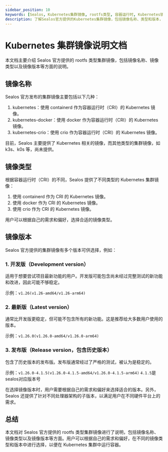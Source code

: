 ```yaml
---
sidebar_position: 10
keywords: [Sealos, Kubernetes集群镜像, rootfs类型, 容器运行时, Kubernetes镜像版本]
description: 了解Sealos官方提供的Kubernetes集群镜像，包括镜像名称、类型和版本，选择适合您的Kubernetes容器运行时解决方案。
---
```


# Kubernetes 集群镜像说明文档

本文档主要介绍 Sealos 官方提供的 rootfs 类型集群镜像，包括镜像名称、镜像类型以及镜像版本等方面的说明。

## 镜像名称

Sealos 官方发布的集群镜像主要包括以下几种：

1. kubernetes：使用 containerd 作为容器运行时（CRI）的 Kubernetes 镜像。
2. kubernetes-docker：使用 docker 作为容器运行时（CRI）的 Kubernetes 镜像。
3. kubernetes-crio：使用 crio 作为容器运行时（CRI）的 Kubernetes 镜像。

目前，Sealos 主要提供了 Kubernetes 相关的镜像，而其他类型的集群镜像，如 k3s、k0s 等，尚未提供。

## 镜像类型

根据容器运行时（CRI）的不同，Sealos 提供了不同类型的 Kubernetes 集群镜像：

1. 使用 containerd 作为 CRI 的 Kubernetes 镜像。
2. 使用 docker 作为 CRI 的 Kubernetes 镜像。
3. 使用 crio 作为 CRI 的 Kubernetes 镜像。

用户可以根据自己的需求和偏好，选择合适的镜像类型。

## 镜像版本

Sealos 官方提供的集群镜像有多个版本可供选择，例如：

###  1. 开发版（Development version）

适用于想要尝试项目最新功能的用户。开发版可能包含尚未经过完整测试的新功能和改进，因此可能不够稳定。

示例：`v1.26(v1.26-amd64/v1.26-arm64)`

### 2. 最新版（Latest version）

通常比开发版更稳定，但可能不包含所有的新功能。这是推荐给大多数用户使用的版本。

示例：`v1.26.0(v1.26.0-amd64/v1.26.0-arm64)`

### 3. 发布版（Release version，包含历史版本）

包含了历史版本的发布版。发布版通常经过了严格的测试，被认为是稳定的。

示例：`v1.26.0-4.1.5(v1.26.0-4.1.5-amd64/v1.26.0-4.1.5-arm64)` `4.1.5`是sealos对应版本号

在选择镜像版本时，用户需要根据自己的需求和偏好来选择适合的版本。另外，Sealos 还提供了针对不同处理器架构的子版本，以满足用户在不同硬件平台上的需求。

## 总结

本文档对 Sealos 官方提供的 rootfs 类型集群镜像进行了说明，包括镜像名称、镜像类型以及镜像版本等方面。用户可以根据自己的需求和偏好，在不同的镜像类型和版本中进行选择，以便在 Kubernetes 集群中运行容器。
